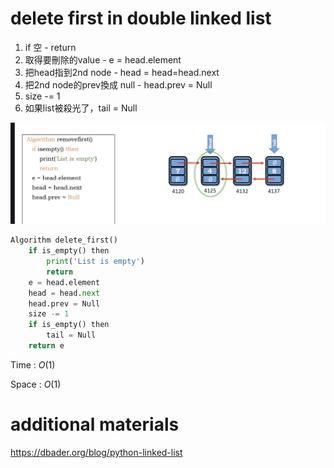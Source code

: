 # delete first in double linked list

1. if 空 - return
2. 取得要刪除的value - e = head.element
3. 把head指到2nd node - head = head=head.next
4. 把2nd node的prev換成 null - head.prev = Null
5. size -= 1
6. 如果list被殺光了，tail = Null

<img src='../assets/127_1.png'></img>

``` Python
Algorithm delete_first()
    if is_empty() then
        print('List is empty')
        return
    e = head.element
    head = head.next
    head.prev = Null
    size -= 1
    if is_empty() then
        tail = Null
    return e
```

Time : $O(1)$

Space : $O(1)$

# additional materials

https://dbader.org/blog/python-linked-list
